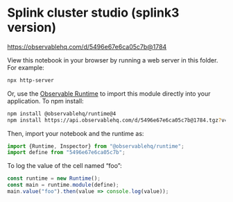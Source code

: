 # Splink cluster studio (splink3 version)

https://observablehq.com/d/5496e67e6ca05c7b@1784

View this notebook in your browser by running a web server in this folder. For
example:

~~~sh
npx http-server
~~~

Or, use the [Observable Runtime](https://github.com/observablehq/runtime) to
import this module directly into your application. To npm install:

~~~sh
npm install @observablehq/runtime@4
npm install https://api.observablehq.com/d/5496e67e6ca05c7b@1784.tgz?v=3
~~~

Then, import your notebook and the runtime as:

~~~js
import {Runtime, Inspector} from "@observablehq/runtime";
import define from "5496e67e6ca05c7b";
~~~

To log the value of the cell named “foo”:

~~~js
const runtime = new Runtime();
const main = runtime.module(define);
main.value("foo").then(value => console.log(value));
~~~
